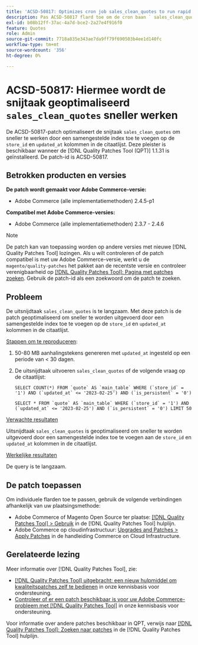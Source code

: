 ```yaml
---
title: 'ACSD-50817: Optimizes cron job sales_clean_quotes to run rapid'
description: Pas ACSD-50817 flard toe om de cron baan ` sales_clean_quotes' te optimaliseren om sneller te lopen door een samengestelde index op ` store_id ` en ` update_at' kolommen in de citaatlijst toe te voegen.
exl-id: b08b12ff-37ac-4a7d-bce2-2a27e4f916f0
feature: Quotes
role: Admin
source-git-commit: 7718a835e343ae7da9ff79f690503b4ee1d140fc
workflow-type: tm+mt
source-wordcount: '356'
ht-degree: 0%

---
```


# ACSD-50817: Hiermee wordt de snijtaak geoptimaliseerd `sales_clean_quotes` sneller werken

De ACSD-50817-patch optimaliseert de snijtaak `sales_clean_quotes` om sneller te werken door een samengestelde index toe te voegen op de `store_id` en `updated_at` kolommen in de citaatlijst. Deze pleister is beschikbaar wanneer de [!DNL Quality Patches Tool (QPT)] 1.1.31 is geïnstalleerd. De patch-id is ACSD-50817.

## Betrokken producten en versies

**De patch wordt gemaakt voor Adobe Commerce-versie:**

* Adobe Commerce (alle implementatiemethoden) 2.4.5-p1

**Compatibel met Adobe Commerce-versies:**

* Adobe Commerce (alle implementatiemethoden) 2.3.7 - 2.4.6

>[!NOTE]
>
>De patch kan van toepassing worden op andere versies met nieuwe [!DNL Quality Patches Tool] lozingen. Als u wilt controleren of de patch compatibel is met uw Adobe Commerce-versie, werkt u de `magento/quality-patches` het pakket aan de recentste versie en controleer verenigbaarheid op [[!DNL Quality Patches Tool]: Pagina met patches zoeken](https://experienceleague.adobe.com/tools/commerce-quality-patches/index.html). Gebruik de patch-id als een zoekwoord om de patch te zoeken.

## Probleem

De uitsnijdtaak `sales_clean_quotes` is te langzaam. Met deze patch is de patch geoptimaliseerd om sneller te worden uitgevoerd door een samengestelde index toe te voegen op de `store_id` en `updated_at` kolommen in de citaatlijst.

<u>Stappen om te reproduceren</u>:

1. 50-80 MB aanhalingstekens genereren met `updated_at` ingesteld op een periode van &lt; 30 dagen.
1. De uitsnijdtaak uitvoeren `sales_clean_quotes` of de volgende vraag op de citaatlijst:

   ```cron
   SELECT COUNT(*) FROM `quote` AS `main_table` WHERE (`store_id` = '1') AND (`updated_at` <= '2023-02-25') AND (`is_persistent` = '0')
   
   SELECT * FROM `quote` AS `main_table` WHERE (`store_id` = '1') AND (`updated_at` <= '2023-02-25') AND (`is_persistent` = '0') LIMIT 50
   ```

<u>Verwachte resultaten</u>

Uitsnijdtaak `sales_clean_quotes` is geoptimaliseerd om sneller te worden uitgevoerd door een samengestelde index toe te voegen aan de `store_id` en `updated_at` kolommen in de citaatlijst.

<u>Werkelijke resultaten</u>

De query is te langzaam.

## De patch toepassen

Om individuele flarden toe te passen, gebruik de volgende verbindingen afhankelijk van uw plaatsingsmethode:

* Adobe Commerce of Magento Open Source ter plaatse: [[!DNL Quality Patches Tool] > Gebruik](https://experienceleague.adobe.com/docs/commerce-operations/tools/quality-patches-tool/usage.html) in de [!DNL Quality Patches Tool] hulplijn.
* Adobe Commerce op cloudinfrastructuur: [Upgrades and Patches > Apply Patches](https://experienceleague.adobe.com/docs/commerce-cloud-service/user-guide/develop/upgrade/apply-patches.html) in de handleiding Commerce on Cloud Infrastructure.

## Gerelateerde lezing

Meer informatie over [!DNL Quality Patches Tool], zie:

* [[!DNL Quality Patches Tool] uitgebracht: een nieuw hulpmiddel om kwaliteitspatches zelf te bedienen](/help/announcements/adobe-commerce-announcements/magento-quality-patches-released-new-tool-to-self-serve-quality-patches.md) in onze kennisbasis voor ondersteuning.
* [Controleer of er een patch beschikbaar is voor uw Adobe Commerce-probleem met [!DNL Quality Patches Tool]](/help/support-tools/patches-available-in-qpt-tool/check-patch-for-magento-issue-with-magento-quality-patches.md) in onze kennisbasis voor ondersteuning.

Voor informatie over andere patches beschikbaar in QPT, verwijs naar [[!DNL Quality Patches Tool]: Zoeken naar patches](https://experienceleague.adobe.com/tools/commerce-quality-patches/index.html) in de [!DNL Quality Patches Tool] hulplijn.

